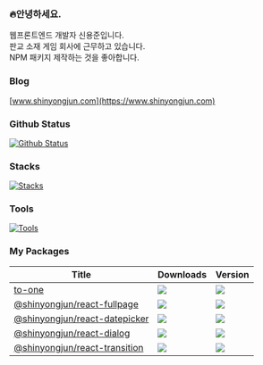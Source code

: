 ### 🔥안녕하세요.

웹프론트엔드 개발자 신용준입니다.<br />
판교 소재 게임 회사에 근무하고 있습니다.<br />
NPM 패키지 제작하는 것을 좋아합니다.

### Blog
[www.shinyongjun.com](https://www.shinyongjun.com)

### Github Status
[![Github Status](https://streak-stats.demolab.com?user=flamecommit&theme=dark)](https://git.io/streak-stats)

### Stacks
[![Stacks](https://skillicons.dev/icons?i=js,ts,html,css,react,next,vue,nuxt,redux,pinia,jquery,nginx,mongodb)](https://skillicons.dev)

### Tools
[![Tools](https://skillicons.dev/icons?i=vscode,figma,azure,obsidian,github,photoshop)](https://skillicons.dev)


### My Packages

|Title|Downloads|Version|
|-----|----|---|
|[to-one](https://www.npmjs.com/package/to-one)|![](https://badgen.net/npm/dt/to-one)|![](https://badgen.net/npm/v/to-one)|
|[@shinyongjun/react-fullpage](https://www.npmjs.com/package/@shinyongjun/react-fullpage)|![](https://badgen.net/npm/dt/@shinyongjun/react-fullpage)|![](https://badgen.net/npm/v/@shinyongjun/react-fullpage)|
|[@shinyongjun/react-datepicker](https://www.npmjs.com/package/@shinyongjun/react-datepicker) <a href="" target="_blank"></a>|![](https://badgen.net/npm/dt/@shinyongjun/react-datepicker)|![](https://badgen.net/npm/v/@shinyongjun/react-datepicker)|
|[@shinyongjun/react-dialog](https://www.npmjs.com/package/@shinyongjun/react-dialog)|![](https://badgen.net/npm/dt/@shinyongjun/react-dialog)|![](https://badgen.net/npm/v/@shinyongjun/react-dialog)|
|[@shinyongjun/react-transition](https://www.npmjs.com/package/@shinyongjun/react-transition)|![](https://badgen.net/npm/dt/@shinyongjun/react-transition)|![](https://badgen.net/npm/v/@shinyongjun/react-transition)|
